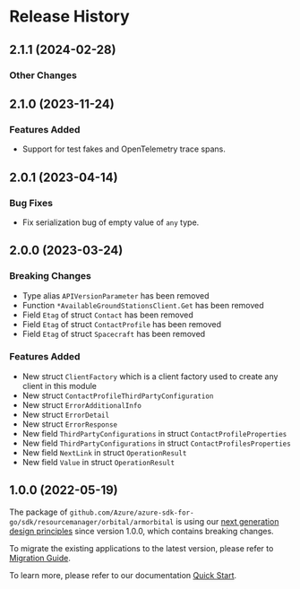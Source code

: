 # Release History

## 2.1.1 (2024-02-28)
### Other Changes


## 2.1.0 (2023-11-24)
### Features Added

- Support for test fakes and OpenTelemetry trace spans.


## 2.0.1 (2023-04-14)
### Bug Fixes

- Fix serialization bug of empty value of `any` type.


## 2.0.0 (2023-03-24)
### Breaking Changes

- Type alias `APIVersionParameter` has been removed
- Function `*AvailableGroundStationsClient.Get` has been removed
- Field `Etag` of struct `Contact` has been removed
- Field `Etag` of struct `ContactProfile` has been removed
- Field `Etag` of struct `Spacecraft` has been removed

### Features Added

- New struct `ClientFactory` which is a client factory used to create any client in this module
- New struct `ContactProfileThirdPartyConfiguration`
- New struct `ErrorAdditionalInfo`
- New struct `ErrorDetail`
- New struct `ErrorResponse`
- New field `ThirdPartyConfigurations` in struct `ContactProfileProperties`
- New field `ThirdPartyConfigurations` in struct `ContactProfilesProperties`
- New field `NextLink` in struct `OperationResult`
- New field `Value` in struct `OperationResult`


## 1.0.0 (2022-05-19)

The package of `github.com/Azure/azure-sdk-for-go/sdk/resourcemanager/orbital/armorbital` is using our [next generation design principles](https://azure.github.io/azure-sdk/general_introduction.html) since version 1.0.0, which contains breaking changes.

To migrate the existing applications to the latest version, please refer to [Migration Guide](https://aka.ms/azsdk/go/mgmt/migration).

To learn more, please refer to our documentation [Quick Start](https://aka.ms/azsdk/go/mgmt).
